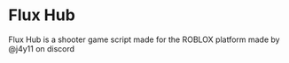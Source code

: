 # Flux Hub
Flux Hub is a shooter game script made for the ROBLOX platform made by @j4y11 on discord
